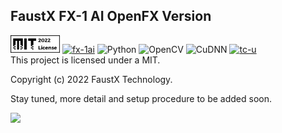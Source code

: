﻿## FaustX FX-1 AI OpenFX Version
 
<a href="https://github.com/Berkantyuks/FaustX-FX1-AI-OpenFX/blob/main/license" rel="mmit"><img width="79px" style="border-width: 0;" src="https://github.com/Berkantyuks/FaustX-FX1-AI-OpenFX/blob/main/parts/images/mit-license-custom.png" alt="mit" /></a>
<a href="https://www.faustx.com/en/fx1-tests" rel="fx1ai"><img width="79px" style="border-width: 0;" src="https://github.com/Berkantyuks/FaustX-Flight-Records/blob/main/Images/114x40-one-ai.png" alt="fx-1ai" /></a>
![Python](https://img.shields.io/badge/Python-000000?style=for-the-badge&logo=python&logoColor=white)
![OpenCV](https://img.shields.io/badge/OpenCV-000000?style=for-the-badge&logo=OpenCV&logoColor=white)
![CuDNN](https://img.shields.io/badge/Nvidia%20CuDNN-000000?style=for-the-badge&logo=Nvidia&logoColor=white)
<a href="https://github.com/Berkantyuks/QA-Project-Test-Classification-Mark#test-class-u" rel="tc-u"><img width="79px" style="border-width: 0;" src="https://github.com/Berkantyuks/QA-Project-Test-Classification-Mark/blob/main/TCM-114x40-light/114x40-tc-u.png" alt="tc-u" /></a>
<br/>
This project is licensed under a MIT</a>.

Copyright (c) 2022 FaustX Technology.
 
 <p>Stay tuned, more detail and setup procedure to be added soon.</p>
 
 <img src="https://github.com/Berkantyuks/FaustX-FX1-AI-OpenFX/blob/main/parts/images/fx1ai-1-78564r.gif"/>

